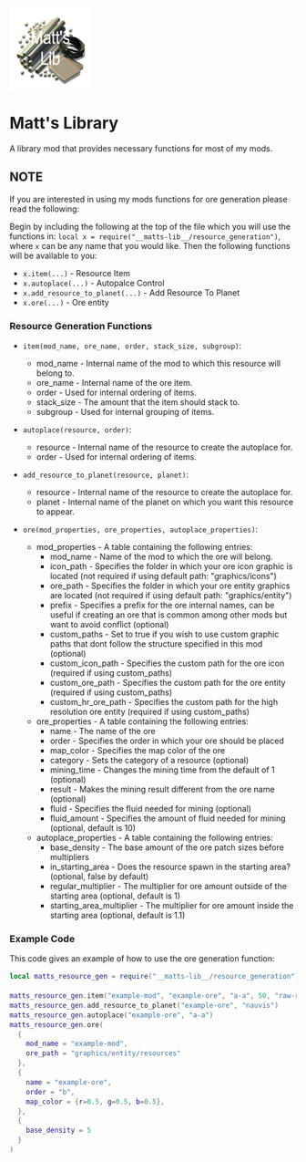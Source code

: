 ![Mod Thumbnail](/thumbnail.png)

# Matt's Library

A library mod that provides necessary functions for most of my mods.

## NOTE

If you are interested in using my mods functions for ore generation please read the following:

Begin by including the following at the top of the file which you will use the functions in: ```local x = require("__matts-lib__/resource_generation")```, where ```x``` can be any name that you would like.
Then the following functions will be available to you:

* ```x.item(...)``` - Resource Item
* ```x.autoplace(...)``` - Autopalce Control
* ```x.add_resource_to_planet(...)``` - Add Resource To Planet
* ```x.ore(...)``` - Ore entity

### Resource Generation Functions

* ```item(mod_name, ore_name, order, stack_size, subgroup)```:
  * mod_name - Internal name of the mod to which this resource will belong to.
  * ore_name - Internal name of the ore item.
  * order - Used for internal ordering of items.
  * stack_size - The amount that the item should stack to.
  * subgroup - Used for internal grouping of items.

* ```autoplace(resource, order)```:
  * resource - Internal name of the resource to create the autoplace for.
  * order - Used for internal ordering of items.

* ```add_resource_to_planet(resource, planet)```:
  * resource - Internal name of the resource to create the autoplace for.
  * planet - Internal name of the planet on which you want this resource to appear.

* ```ore(mod_properties, ore_properties, autoplace_properties)```:
  * mod_properties - A table containing the following entries:
    * mod_name - Name of the mod to which the ore will belong.
    * icon_path - Specifies the folder in which your ore icon graphic is located (not required if using default path: "graphics/icons")
    * ore_path - Specifies the folder in which your ore entity graphics are located (not required if using default path: "graphics/entity")
    * prefix - Specifies a prefix for the ore internal names, can be useful if creating an ore that is common among other mods but want to avoid conflict (optional)
    * custom_paths - Set to true if you wish to use custom graphic paths that dont follow the structure specified in this mod (optional)
    * custom_icon_path - Specifies the custom path for the ore icon (required if using custom_paths)
    * custom_ore_path - Specifies the custom path for the ore entity (required if using custom_paths)
    * custom_hr_ore_path - Specifies the custom path for the high resolution ore entity (required if using custom_paths)
  * ore_properties - A table containing the following entries:
    * name - The name of the ore
    * order - Specifies the order in which your ore should be placed
    * map_color - Specifies the map color of the ore
    * category - Sets the category of a resource (optional)
    * mining_time - Changes the mining time from the default of 1 (optional)
    * result - Makes the mining result different from the ore name (optional)
    * fluid - Specifies the fluid needed for mining (optional)
    * fluid_amount - Specifies the amount of fluid needed for mining (optional, default is 10)
  * autoplace_properties - A table containing the following entries:
    * base_density - The base amount of the ore patch sizes before multipliers
    * in_starting_area - Does the resource spawn in the starting area? (optional, false by default)
    * regular_multiplier - The multiplier for ore amount outside of the starting area (optional, default is 1)
    * starting_area_multiplier - The multiplier for ore amount inside the starting area (optional, default is 1.1)

### Example Code
This code gives an example of how to use the ore generation function:
```lua
local matts_resource_gen = require("__matts-lib__/resource_generation")

matts_resource_gen.item("example-mod", "example-ore", "a-a", 50, "raw-resource")
matts_resource_gen.add_resource_to_planet("example-ore", "nauvis")
matts_resource_gen.autoplace("example-ore", "a-a")
matts_resource_gen.ore(
  {
    mod_name = "example-mod",
    ore_path = "graphics/entity/resources"
  },
  {
    name = "example-ore",
    order = "b",
    map_color = {r=0.5, g=0.5, b=0.5},
  },
  {
    base_density = 5
  }
)
```